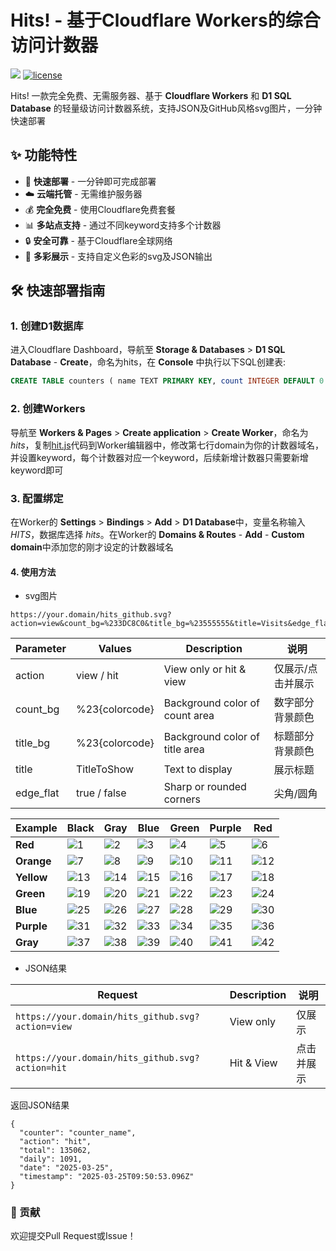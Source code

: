 # Hits! - 基于Cloudflare Workers的综合访问计数器
<p>
<img src="https://hits.xykt.de/hits_github.svg?action=hit&count_bg=%2396E6A7&title_bg=%23555555&title=Visits&edge_flat=false&ts=${new Date().getTime()}"/> 
<a href="/LICENSE"><img src="https://img.shields.io/badge/License-AGPL%20v3-blue.svg" alt="license" /></a>  
</p> 

Hits! 一款完全免费、无需服务器、基于 **Cloudflare Workers** 和 **D1 SQL Database** 的轻量级访问计数器系统，支持JSON及GitHub风格svg图片，一分钟快速部署

## ✨ 功能特性

- 🚀 **快速部署** - 一分钟即可完成部署
- ☁️ **云端托管** - 无需维护服务器
- 💰 **完全免费** - 使用Cloudflare免费套餐
- 📊 **多站点支持** - 通过不同keyword支持多个计数器
- 🔒 **安全可靠** - 基于Cloudflare全球网络
- 👀 **多彩展示** - 支持自定义色彩的svg及JSON输出

## 🛠 快速部署指南

### 1. 创建D1数据库

进入Cloudflare Dashboard，导航至 **Storage & Databases** > **D1 SQL Database** - **Create**，命名为hits，在 **Console** 中执行以下SQL创建表:

```sql
CREATE TABLE counters ( name TEXT PRIMARY KEY, count INTEGER DEFAULT 0 );
```

### 2. 创建Workers

导航至 **Workers & Pages** > **Create application** > **Create Worker**，命名为 _hits_，复制[hit.js](https://github.com/xykt/Hits/blob/main/hits.js)代码到Worker编辑器中，修改第七行domain为你的计数器域名，并设置keyword，每个计数器对应一个keyword，后续新增计数器只需要新增keyword即可


### 3. 配置绑定

在Worker的 **Settings** > **Bindings** > **Add** > **D1 Database**中，变量名称输入 _HITS_，数据库选择 _hits_。在Worker的 **Domains & Routes** - **Add** - **Custom domain**中添加您的刚才设定的计数器域名


#### 4. 使用方法

- svg图片

```
https://your.domain/hits_github.svg?action=view&count_bg=%233DC8C0&title_bg=%23555555&title=Visits&edge_flat=false
```

| Parameter  | Values               | Description                       | 说明                         |
|------------|----------------------|-----------------------------------|----------------------------|
| action     | view / hit           | View only or hit & view           | 仅展示/点击并展示           |
| count_bg   | %23{colorcode}        | Background color of count area    | 数字部分背景颜色            |
| title_bg   | %23{colorcode}        | Background color of title area    | 标题部分背景颜色            |
| title      | TitleToShow          | Text to display                   | 展示标题                    |
| edge_flat  | true / false        | Sharp or rounded corners        | 尖角/圆角                   |

| Example       | Black | Gray | Blue | Green | Purple | Red |
|---------------|-------|------|------|-------|--------|-----|
| **Red** | ![1](https://hits.xykt.de/hits_github.svg?action=view&count_bg=%23F27D85&title_bg=%23222222&title=Black&edge_flat=false) | ![2](https://hits.xykt.de/hits_github.svg?action=view&count_bg=%23F27D85&title_bg=%236A737D&title=Gray&edge_flat=false) | ![3](https://hits.xykt.de/hits_github.svg?action=view&count_bg=%23F27D85&title_bg=%2300599C&title=Blue&edge_flat=false) | ![4](https://hits.xykt.de/hits_github.svg?action=view&count_bg=%23F27D85&title_bg=%231D8834&title=Green&edge_flat=false) | ![5](https://hits.xykt.de/hits_github.svg?action=view&count_bg=%23F27D85&title_bg=%23552C95&title=Purple&edge_flat=false) | ![6](https://hits.xykt.de/hits_github.svg?action=view&count_bg=%23F27D85&title_bg=%23BD2C00&title=Red&edge_flat=false) |
| **Orange** | ![7](https://hits.xykt.de/hits_github.svg?action=view&count_bg=%23FFA552&title_bg=%23222222&title=Black&edge_flat=false) | ![8](https://hits.xykt.de/hits_github.svg?action=view&count_bg=%23FFA552&title_bg=%236A737D&title=Gray&edge_flat=false) | ![9](https://hits.xykt.de/hits_github.svg?action=view&count_bg=%23FFA552&title_bg=%2300599C&title=Blue&edge_flat=false) | ![10](https://hits.xykt.de/hits_github.svg?action=view&count_bg=%23FFA552&title_bg=%231D8834&title=Green&edge_flat=false) | ![11](https://hits.xykt.de/hits_github.svg?action=view&count_bg=%23FFA552&title_bg=%23552C95&title=Purple&edge_flat=false) | ![12](https://hits.xykt.de/hits_github.svg?action=view&count_bg=%23FFA552&title_bg=%23BD2C00&title=Red&edge_flat=false) |
| **Yellow**<br> | ![13](https://hits.xykt.de/hits_github.svg?action=view&count_bg=%23FFD166&title_bg=%23222222&title=Black&edge_flat=false) | ![14](https://hits.xykt.de/hits_github.svg?action=view&count_bg=%23FFD166&title_bg=%236A737D&title=Gray&edge_flat=false) | ![15](https://hits.xykt.de/hits_github.svg?action=view&count_bg=%23FFD166&title_bg=%2300599C&title=Blue&edge_flat=false) | ![16](https://hits.xykt.de/hits_github.svg?action=view&count_bg=%23FFD166&title_bg=%231D8834&title=Green&edge_flat=false) | ![17](https://hits.xykt.de/hits_github.svg?action=view&count_bg=%23FFD166&title_bg=%23552C95&title=Purple&edge_flat=false) | ![18](https://hits.xykt.de/hits_github.svg?action=view&count_bg=%23FFD166&title_bg=%23BD2C00&title=Red&edge_flat=false) |
| **Green**<br> | ![19](https://hits.xykt.de/hits_github.svg?action=view&count_bg=%2396E6A7&title_bg=%23222222&title=Black&edge_flat=false) | ![20](https://hits.xykt.de/hits_github.svg?action=view&count_bg=%2396E6A7&title_bg=%236A737D&title=Gray&edge_flat=false) | ![21](https://hits.xykt.de/hits_github.svg?action=view&count_bg=%2396E6A7&title_bg=%2300599C&title=Blue&edge_flat=false) | ![22](https://hits.xykt.de/hits_github.svg?action=view&count_bg=%2396E6A7&title_bg=%231D8834&title=Green&edge_flat=false) | ![23](https://hits.xykt.de/hits_github.svg?action=view&count_bg=%2396E6A7&title_bg=%23552C95&title=Purple&edge_flat=false) | ![24](https://hits.xykt.de/hits_github.svg?action=view&count_bg=%2396E6A7&title_bg=%23BD2C00&title=Red&edge_flat=false) |
| **Blue**<br> | ![25](https://hits.xykt.de/hits_github.svg?action=view&count_bg=%2396BFF9&title_bg=%23222222&title=Black&edge_flat=false) | ![26](https://hits.xykt.de/hits_github.svg?action=view&count_bg=%2396BFF9&title_bg=%236A737D&title=Gray&edge_flat=false) | ![27](https://hits.xykt.de/hits_github.svg?action=view&count_bg=%2396BFF9&title_bg=%2300599C&title=Blue&edge_flat=false) | ![28](https://hits.xykt.de/hits_github.svg?action=view&count_bg=%2396BFF9&title_bg=%231D8834&title=Green&edge_flat=false) | ![29](https://hits.xykt.de/hits_github.svg?action=view&count_bg=%2396BFF9&title_bg=%23552C95&title=Purple&edge_flat=false) | ![30](https://hits.xykt.de/hits_github.svg?action=view&count_bg=%2396BFF9&title_bg=%23BD2C00&title=Red&edge_flat=false) |
| **Purple**<br> | ![31](https://hits.xykt.de/hits_github.svg?action=view&count_bg=%23A889FF&title_bg=%23222222&title=Black&edge_flat=false) | ![32](https://hits.xykt.de/hits_github.svg?action=view&count_bg=%23A889FF&title_bg=%236A737D&title=Gray&edge_flat=false) | ![33](https://hits.xykt.de/hits_github.svg?action=view&count_bg=%23A889FF&title_bg=%2300599C&title=Blue&edge_flat=false) | ![34](https://hits.xykt.de/hits_github.svg?action=view&count_bg=%23A889FF&title_bg=%231D8834&title=Green&edge_flat=false) | ![35](https://hits.xykt.de/hits_github.svg?action=view&count_bg=%23A889FF&title_bg=%23552C95&title=Purple&edge_flat=false) | ![36](https://hits.xykt.de/hits_github.svg?action=view&count_bg=%23A889FF&title_bg=%23BD2C00&title=Red&edge_flat=false) |
| **Gray**<br> | ![37](https://hits.xykt.de/hits_github.svg?action=view&count_bg=%23BFBFBF&title_bg=%23222222&title=Black&edge_flat=false) | ![38](https://hits.xykt.de/hits_github.svg?action=view&count_bg=%23BFBFBF&title_bg=%236A737D&title=Gray&edge_flat=false) | ![39](https://hits.xykt.de/hits_github.svg?action=view&count_bg=%23BFBFBF&title_bg=%2300599C&title=Blue&edge_flat=false) | ![40](https://hits.xykt.de/hits_github.svg?action=view&count_bg=%23BFBFBF&title_bg=%231D8834&title=Green&edge_flat=false) | ![41](https://hits.xykt.de/hits_github.svg?action=view&count_bg=%23BFBFBF&title_bg=%23552C95&title=Purple&edge_flat=false) | ![42](https://hits.xykt.de/hits_github.svg?action=view&count_bg=%23BFBFBF&title_bg=%23BD2C00&title=Red&edge_flat=false) |

- JSON结果

| Request | Description | 说明 |
|-|-|-|
| ```https://your.domain/hits_github.svg?action=view``` | View only | 仅展示 |
| ```https://your.domain/hits_github.svg?action=hit``` | Hit & View | 点击并展示 |

返回JSON结果
```
{
  "counter": "counter_name",
  "action": "hit",
  "total": 135062,
  "daily": 1091,
  "date": "2025-03-25",
  "timestamp": "2025-03-25T09:50:53.096Z"
}
```

### 🤝 贡献

欢迎提交Pull Request或Issue！
